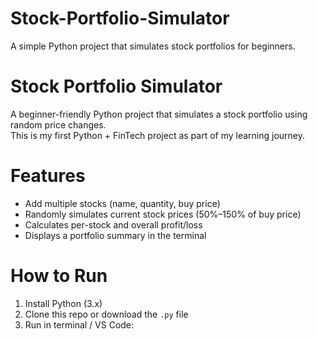  # Stock-Portfolio-Simulator
A simple Python project that simulates stock portfolios for beginners.
# Stock Portfolio Simulator 

A beginner-friendly Python project that simulates a stock portfolio using random price changes.  
This is my first Python + FinTech project as part of my learning journey. 



 # Features
- Add multiple stocks (name, quantity, buy price)
- Randomly simulates current stock prices (50%–150% of buy price)
- Calculates per-stock and overall profit/loss
- Displays a portfolio summary in the terminal



 # How to Run
1. Install Python (3.x)  
2. Clone this repo or download the `.py` file  
3. Run in terminal / VS Code:  
   

